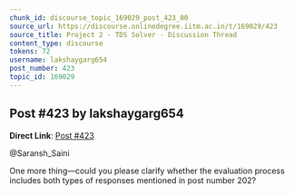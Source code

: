 ```yaml
---
chunk_id: discourse_topic_169029_post_423_00
source_url: https://discourse.onlinedegree.iitm.ac.in/t/169029/423
source_title: Project 2 - TDS Solver - Discussion Thread
content_type: discourse
tokens: 72
username: lakshaygarg654
post_number: 423
topic_id: 169029
---
```


## Post #423 by lakshaygarg654

**Direct Link**: [Post #423](https://discourse.onlinedegree.iitm.ac.in/t/169029/423)

@Saransh_Saini

One more thing—could you please clarify whether the evaluation process includes both types of responses mentioned in post number 202?
